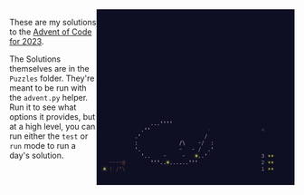 <img align="right" width="350" height="310" src="https://raw.githubusercontent.com/seligman/aoc/master/2023/Puzzles/main_page_small.png">

These are my solutions to the [Advent of Code for 2023](https://adventofcode.com/2023).

The Solutions themselves are in the `Puzzles` folder.  They're meant to be run with the `advent.py` helper.  Run it to see what options it provides, but at a high level, you can run either the `test` or `run` mode to run a day's solution.
